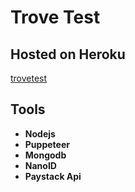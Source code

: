 # Trove Test
## Hosted on Heroku 
[trovetest](https://throvetest.herokuapp.com)

## Tools

- **Nodejs**
- **Puppeteer**
- **Mongodb**
- **NanoID**
- **Paystack Api**
